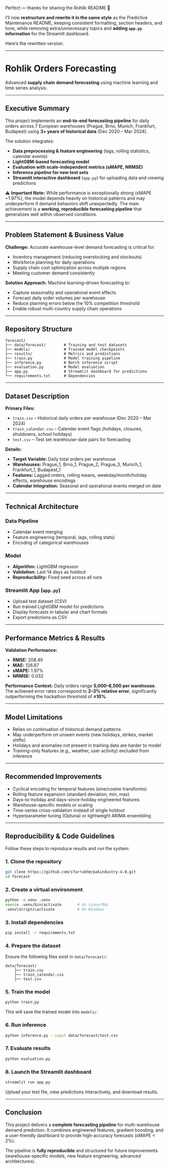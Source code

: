 Perfect — thanks for sharing the Rohlik README 🙌

I’ll now **restructure and rewrite it in the same style** as the Predictive Maintenance README, keeping consistent formatting, section headers, and tone, while removing extra/unnecessary topics and **adding `app.py` information** for the Streamlit dashboard.

Here’s the rewritten version:

---

# Rohlik Orders Forecasting

Advanced **supply chain demand forecasting** using machine learning and time series analysis.

---

## Executive Summary

This project implements an **end-to-end forecasting pipeline** for daily orders across 7 European warehouses (Prague, Brno, Munich, Frankfurt, Budapest) using **3+ years of historical data** (Dec 2020 – Mar 2024).

The solution integrates:

* **Data preprocessing & feature engineering** (lags, rolling statistics, calendar events)
* **LightGBM-based forecasting model**
* **Evaluation with scale-independent metrics (sMAPE, NRMSE)**
* **Inference pipeline for new test sets**
* **Streamlit interactive dashboard** (`app.py`) for uploading data and viewing predictions

⚠️ **Important Note:** While performance is exceptionally strong (sMAPE ~1.97%), the model depends heavily on historical patterns and may underperform if demand behaviors shift unexpectedly. The main achievement is a **working, reproducible forecasting pipeline** that generalizes well within observed conditions.

---

## Problem Statement & Business Value

**Challenge:** Accurate warehouse-level demand forecasting is critical for:

* Inventory management (reducing overstocking and stockouts)
* Workforce planning for daily operations
* Supply chain cost optimization across multiple regions
* Meeting customer demand consistently

**Solution Approach:** Machine learning–driven forecasting to:

* Capture seasonality and operational event effects
* Forecast daily order volumes per warehouse
* Reduce planning errors below the 10% competition threshold
* Enable robust multi-country supply chain operations

---

## Repository Structure

```
forecast/
├── data/forecast/        # Training and test datasets
├── models/               # Trained model checkpoints
├── results/              # Metrics and predictions
├── train.py              # Model training pipeline
├── inference.py          # Batch inference script
├── evaluation.py         # Model evaluation
├── app.py                # Streamlit dashboard for predictions
└── requirements.txt      # Dependencies
```

---

## Dataset Description

**Primary Files:**

* `train.csv` – Historical daily orders per warehouse (Dec 2020 – Mar 2024)
* `train_calendar.csv` – Calendar event flags (holidays, closures, shutdowns, school holidays)
* `test.csv` – Test set warehouse-date pairs for forecasting

**Details:**

* **Target Variable:** Daily total orders per warehouse
* **Warehouses:** Prague_1, Brno_1, Prague_2, Prague_3, Munich_1, Frankfurt_1, Budapest_1
* **Features:** Lagged orders, rolling means, weekday/month/holiday effects, warehouse encodings
* **Calendar Integration:** Seasonal and operational events merged on date

---

## Technical Architecture

### Data Pipeline

* Calendar event merging
* Feature engineering (temporal, lags, rolling stats)
* Encoding of categorical warehouses

### Model

* **Algorithm:** LightGBM regressor
* **Validation:** Last 14 days as holdout
* **Reproducibility:** Fixed seed across all runs

### Streamlit App (`app.py`)

* Upload test dataset (CSV)
* Run trained LightGBM model for predictions
* Display forecasts in tabular and chart formats
* Export predictions as CSV

---

## Performance Metrics & Results

**Validation Performance:**

* **RMSE:** 208.40
* **MAE:** 126.87
* **sMAPE:** 1.97%
* **NRMSE:** 0.032

**Performance Context:**
Daily orders range **5,000–8,500 per warehouse**. The achieved error rates correspond to **2–3% relative error**, significantly outperforming the hackathon threshold of **≤10%**.

---

## Model Limitations

* Relies on continuation of historical demand patterns
* May underperform on unseen events (new holidays, strikes, market shifts)
* Holidays and anomalies not present in training data are harder to model
* Training-only features (e.g., weather, user activity) excluded from inference

---

## Recommended Improvements

* Cyclical encoding for temporal features (sine/cosine transforms)
* Rolling feature expansion (standard deviation, min, max)
* Days-to-holiday and days-since-holiday engineered features
* Warehouse-specific models or scaling
* Time-series cross-validation instead of single holdout
* Hyperparameter tuning (Optuna) or lightweight ARIMA ensembling

---

## Reproducibility & Code Guidelines

Follow these steps to reproduce results and run the system:

### 1. Clone the repository

```bash
git clone https://github.com/sfarrukhm/pakindustry-4.0.git
cd forecast
```

### 2. Create a virtual environment

```bash
python -m venv .venv
source .venv/bin/activate       # On Linux/Mac
.venv\Scripts\activate          # On Windows
```

### 3. Install dependencies

```bash
pip install -r requirements.txt
```

### 4. Prepare the dataset

Ensure the following files exist in `data/forecast/`:

```
data/forecast/
    ├── train.csv
    ├── train_calendar.csv
    ├── test.csv
```

### 5. Train the model

```bash
python train.py
```

This will save the trained model into `models/`.

### 6. Run inference

```bash
python inference.py --input data/forecast/test.csv
```

### 7. Evaluate results

```bash
python evaluation.py
```

### 8. Launch the Streamlit dashboard

```bash
streamlit run app.py
```

Upload your test file, view predictions interactively, and download results.

---

## Conclusion

This project delivers a **complete forecasting pipeline** for multi-warehouse demand prediction. It combines engineered features, gradient boosting, and a user-friendly dashboard to provide high-accuracy forecasts (sMAPE < 2%).

The pipeline is **fully reproducible** and structured for future improvements (warehouse-specific models, new feature engineering, advanced architectures).

